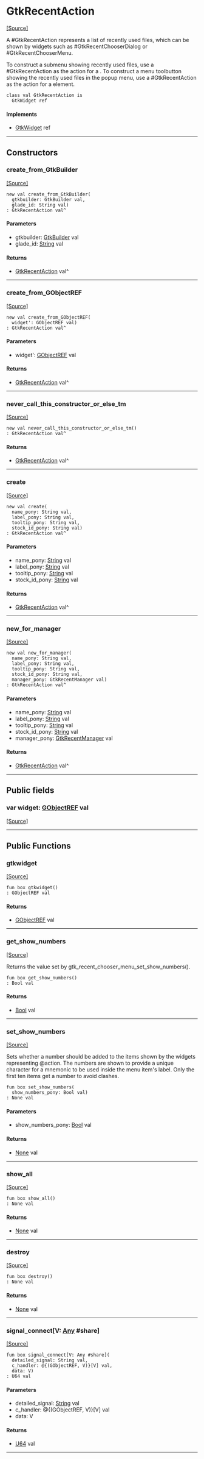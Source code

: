 # GtkRecentAction
<span class="source-link">[[Source]](src/gtk3/GtkRecentAction.md#L6)</span>

A #GtkRecentAction represents a list of recently used files, which
can be shown by widgets such as #GtkRecentChooserDialog or
#GtkRecentChooserMenu.

To construct a submenu showing recently used files, use a #GtkRecentAction
as the action for a <menuitem>. To construct a menu toolbutton showing
the recently used files in the popup menu, use a #GtkRecentAction as the
action for a <toolitem> element.


```pony
class val GtkRecentAction is
  GtkWidget ref
```

#### Implements

* [GtkWidget](gtk3-GtkWidget.md) ref

---

## Constructors

### create_from_GtkBuilder
<span class="source-link">[[Source]](src/gtk3/GtkRecentAction.md#L21)</span>


```pony
new val create_from_GtkBuilder(
  gtkbuilder: GtkBuilder val,
  glade_id: String val)
: GtkRecentAction val^
```
#### Parameters

*   gtkbuilder: [GtkBuilder](gtk3-GtkBuilder.md) val
*   glade_id: [String](builtin-String.md) val

#### Returns

* [GtkRecentAction](gtk3-GtkRecentAction.md) val^

---

### create_from_GObjectREF
<span class="source-link">[[Source]](src/gtk3/GtkRecentAction.md#L24)</span>


```pony
new val create_from_GObjectREF(
  widget': GObjectREF val)
: GtkRecentAction val^
```
#### Parameters

*   widget': [GObjectREF](minimal-browser-..-gobject-GObjectREF.md) val

#### Returns

* [GtkRecentAction](gtk3-GtkRecentAction.md) val^

---

### never_call_this_constructor_or_else_tm
<span class="source-link">[[Source]](src/gtk3/GtkRecentAction.md#L27)</span>


```pony
new val never_call_this_constructor_or_else_tm()
: GtkRecentAction val^
```

#### Returns

* [GtkRecentAction](gtk3-GtkRecentAction.md) val^

---

### create
<span class="source-link">[[Source]](src/gtk3/GtkRecentAction.md#L31)</span>


```pony
new val create(
  name_pony: String val,
  label_pony: String val,
  tooltip_pony: String val,
  stock_id_pony: String val)
: GtkRecentAction val^
```
#### Parameters

*   name_pony: [String](builtin-String.md) val
*   label_pony: [String](builtin-String.md) val
*   tooltip_pony: [String](builtin-String.md) val
*   stock_id_pony: [String](builtin-String.md) val

#### Returns

* [GtkRecentAction](gtk3-GtkRecentAction.md) val^

---

### new_for_manager
<span class="source-link">[[Source]](src/gtk3/GtkRecentAction.md#L34)</span>


```pony
new val new_for_manager(
  name_pony: String val,
  label_pony: String val,
  tooltip_pony: String val,
  stock_id_pony: String val,
  manager_pony: GtkRecentManager val)
: GtkRecentAction val^
```
#### Parameters

*   name_pony: [String](builtin-String.md) val
*   label_pony: [String](builtin-String.md) val
*   tooltip_pony: [String](builtin-String.md) val
*   stock_id_pony: [String](builtin-String.md) val
*   manager_pony: [GtkRecentManager](gtk3-GtkRecentManager.md) val

#### Returns

* [GtkRecentAction](gtk3-GtkRecentAction.md) val^

---

## Public fields

### var widget: [GObjectREF](minimal-browser-..-gobject-GObjectREF.md) val
<span class="source-link">[[Source]](src/gtk3/GtkRecentAction.md#L17)</span>



---

## Public Functions

### gtkwidget
<span class="source-link">[[Source]](src/gtk3/GtkRecentAction.md#L19)</span>


```pony
fun box gtkwidget()
: GObjectREF val
```

#### Returns

* [GObjectREF](minimal-browser-..-gobject-GObjectREF.md) val

---

### get_show_numbers
<span class="source-link">[[Source]](src/gtk3/GtkRecentAction.md#L38)</span>


Returns the value set by gtk_recent_chooser_menu_set_show_numbers().


```pony
fun box get_show_numbers()
: Bool val
```

#### Returns

* [Bool](builtin-Bool.md) val

---

### set_show_numbers
<span class="source-link">[[Source]](src/gtk3/GtkRecentAction.md#L44)</span>


Sets whether a number should be added to the items shown by the
widgets representing @action. The numbers are shown to provide
a unique character for a mnemonic to be used inside the menu item's
label. Only the first ten items get a number to avoid clashes.


```pony
fun box set_show_numbers(
  show_numbers_pony: Bool val)
: None val
```
#### Parameters

*   show_numbers_pony: [Bool](builtin-Bool.md) val

#### Returns

* [None](builtin-None.md) val

---

### show_all
<span class="source-link">[[Source]](src/gtk3/GtkWidget.md#L4)</span>


```pony
fun box show_all()
: None val
```

#### Returns

* [None](builtin-None.md) val

---

### destroy
<span class="source-link">[[Source]](src/gtk3/GtkWidget.md#L7)</span>


```pony
fun box destroy()
: None val
```

#### Returns

* [None](builtin-None.md) val

---

### signal_connect\[V: [Any](builtin-Any.md) #share\]
<span class="source-link">[[Source]](src/gtk3/GtkWidget.md#L10)</span>


```pony
fun box signal_connect[V: Any #share](
  detailed_signal: String val,
  c_handler: @{(GObjectREF, V)}[V] val,
  data: V)
: U64 val
```
#### Parameters

*   detailed_signal: [String](builtin-String.md) val
*   c_handler: @{(GObjectREF, V)}[V] val
*   data: V

#### Returns

* [U64](builtin-U64.md) val

---

